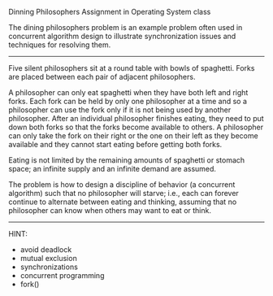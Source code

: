 Dinning Philosophers Assignment in Operating System class

The dining philosophers problem is an example problem often used in concurrent algorithm design to illustrate synchronization issues and techniques for resolving them.

-------------------------------------------------------------

Five silent philosophers sit at a round table with bowls of spaghetti. Forks are placed between each pair of adjacent philosophers.

A philosopher can only eat spaghetti when they have both left and right forks. Each fork can be held by only one philosopher at a time and so a philosopher can use the fork only if it is not being used by another philosopher. After an individual philosopher finishes eating, they need to put down both forks so that the forks become available to others. A philosopher can only take the fork on their right or the one on their left as they become available and they cannot start eating before getting both forks.

Eating is not limited by the remaining amounts of spaghetti or stomach space; an infinite supply and an infinite demand are assumed.

The problem is how to design a discipline of behavior (a concurrent algorithm) such that no philosopher will starve; i.e., each can forever continue to alternate between eating and thinking, assuming that no philosopher can know when others may want to eat or think.

---------------------------------------------------------------
HINT:
- avoid deadlock
- mutual exclusion
- synchronizations 
- concurrent programming
- fork()